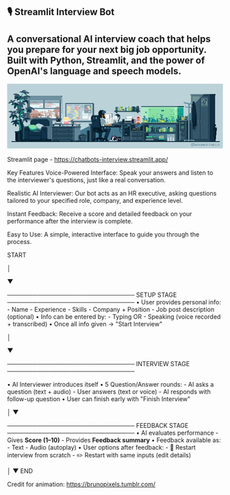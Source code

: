 ## 🎙️ Streamlit Interview Bot
## A conversational AI interview coach that helps you prepare for your next big job opportunity. Built with Python, Streamlit, and the power of OpenAI's language and speech models.

![My GIF](https://raw.githubusercontent.com/YevhenUa-no/chat_bots/main/ME.gif) 


Streamlit page - https://chatbots-interview.streamlit.app/

Key Features
Voice-Powered Interface: Speak your answers and listen to the interviewer's questions, just like a real conversation.

Realistic AI Interviewer: Our bot acts as an HR executive, asking questions tailored to your specified role, company, and experience level.

Instant Feedback: Receive a score and detailed feedback on your performance after the interview is complete.

Easy to Use: A simple, interactive interface to guide you through the process.


START

 │

 ▼

──────────────────────────────
 SETUP STAGE
──────────────────────────────
  • User provides personal info:
      - Name
      - Experience
      - Skills
      - Company + Position
      - Job post description (optional)
  • Info can be entered by:
      - Typing OR
      - Speaking (voice recorded + transcribed)
  • Once all info given → "Start Interview"

 │

 ▼

──────────────────────────────
 INTERVIEW STAGE
──────────────────────────────

  • AI Interviewer introduces itself
  • 5 Question/Answer rounds:
       - AI asks a question (text + audio)
       - User answers (text or voice)
       - AI responds with follow-up question
  • User can finish early with "Finish Interview"


 │
 ▼

──────────────────────────────
 FEEDBACK STAGE
──────────────────────────────
  • AI evaluates performance
      - Gives **Score (1–10)**
      - Provides **Feedback summary**
  • Feedback available as:
      - Text
      - Audio (autoplay)
  • User options after feedback:
      - 🔄 Restart interview from scratch
      - ✏️ Restart with same inputs (edit details)

 │
 ▼
 END



Credit for animation: https://brunopixels.tumblr.com/
